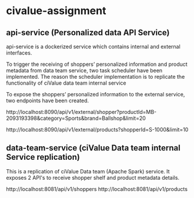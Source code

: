# civalue-assignment

## api-service (Personalized data API Service)

api-service is a dockerized service which contains internal and external interfaces.

To trigger the receiving of shoppers’ personalized information and product metadata from data team service, two task scheduler have been implemented.
The reason the scheduler implementation is to replicate the functionality of ciValue data team internal service

To expose the shoppers’ personalized information to the external service, two endpoints have been created.

http://localhost:8090/api/v1/external/shopper?productId=MB-2093193398&category=Sports&brand=Ballshop&limit=20

http://localhost:8090/api/v1/external/products?shopperId=S-1000&limit=10


## data-team-service (ciValue Data team internal Service replication)

This is a replication of ciValue Data team (Apache Spark) service. 
It exposes 2 API's to receive shopper shelf and product metadata details.

http://localhost:8081/api/v1/shoppers
http://localhost:8081/api/v1/products
